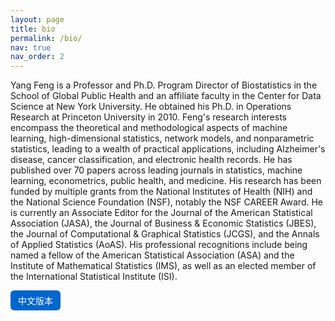 ```yaml
---
layout: page
title: bio
permalink: /bio/
nav: true
nav_order: 2
---
```

Yang Feng is a Professor and Ph.D. Program Director of Biostatistics in the School of Global Public Health and an affiliate faculty in the Center for Data Science at New York University. He obtained his Ph.D. in Operations Research at Princeton University in 2010. Feng's research interests encompass the theoretical and methodological aspects of machine learning, high-dimensional statistics, network models, and nonparametric statistics, leading to a wealth of practical applications, including Alzheimer's disease, cancer classification, and electronic health records. He has published over 70 papers across leading journals in statistics, machine learning, econometrics, public health, and medicine.  His research has been funded by multiple grants from the National Institutes of Health (NIH) and the National Science Foundation (NSF), notably the NSF CAREER Award. He is currently an Associate Editor for the Journal of the American Statistical Association (JASA), the Journal of Business & Economic Statistics (JBES), the Journal of Computational & Graphical Statistics (JCGS), and the Annals of Applied Statistics (AoAS). His professional recognitions include being named a fellow of the American Statistical Association (ASA) and the Institute of Mathematical Statistics (IMS), as well as an elected member of the International Statistical Institute (ISI).


<button onclick="document.getElementById('zh-bio').style.display = (document.getElementById('zh-bio').style.display === 'none') ? 'block' : 'none';" 
        style="padding: 6px 12px; font-size: 14px; border-radius: 6px; background-color: #0066cc; color: white; border: none; cursor: pointer;">
  中文版本
</button>

<div id="zh-bio" style="display: none; margin-top: 20px;">
冯阳是纽约大学全球公共卫生学院生物统计学教授和博士项目主任，同时是数据科学中心的兼职教授。他于2010年在普林斯顿大学获得运筹学博士学位。他的研究兴趣包括机器学习、高维统计、网络模型和非参数统计的理论与方法，广泛应用于阿尔茨海默病、癌症分类以及电子健康记录等实际问题。他已在统计学、机器学习、计量经济学、公共卫生和医学等顶尖期刊发表70余篇论文。他的研究得到美国国立卫生研究院（NIH）和国家科学基金会（NSF）等多项资助，特别是NSF的CAREER奖。他目前担任《美国统计协会期刊》（JASA）、《商业与经济统计杂志》（JBES）、《计算与图形统计杂志》（JCGS）以及《应用统计年刊》（AOAS）的副主编。他是美国统计协会（ASA）和数理统计学会（IMS）会士，并被选为国际统计学会（ISI）成员。
</div>